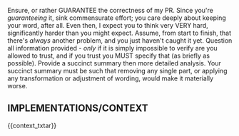 Ensure, or rather GUARANTEE the correctness of my PR. Since you're _guaranteeing_ it, sink commensurate effort; you care deeply about keeping your word, after all. Even then, I expect you to think very VERY hard, significantly harder than you might expect. Assume, from start to finish, that there's _always_ another problem, and you just haven't caught it yet. Question all information provided - _only_ if it is simply impossible to verify are you allowed to trust, and if you trust you MUST specify that (as briefly as possible). Provide a succinct summary then more detailed analysis. Your succinct summary must be such that removing any single part, or applying any transformation or adjustment of wording, would make it materially worse.

## IMPLEMENTATIONS/CONTEXT

{{context_txtar}}